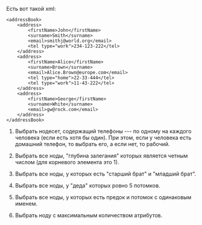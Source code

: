Есть вот такой xml:

    <addressBook>
        <address>
            <firstName>John</firstName>
            <surname>Smith</surname>
            <email>smithj@world.org</email>
            <tel type="work">234-123-222</tel>
        </address>
        <address>
            <firstName>Alice</firstName>
            <surname>Brown</surname>
            <email>Alice.Brown@europe.com</email>
            <tel type="home">22-33-444</tel>
            <tel type="work">11-43-222</tel>
        </address>
        <address>
            <firstName>George</firstName>
            <surname>White</surname>
            <email>gw@rock.com</email>
        </address>
    </addressBook>

1. Выбрать нодесет, содержащий телефоны --- по одному на каждого человека (если есть хотя бы один).
   При этом, если у человека есть домашний телефон, то выбрать его, а если нет, то рабочий.

2. Выбрать все ноды, "глубина залегания" которых является четным числом (для корневого элемента это 1).

3. Выбрать все ноды, у которых есть "старший брат" и "младший брат".

4. Выбрать все ноды, у "деда" которых ровно 5 потомков.

5. Выбрать все ноды, у которых есть предок и потомок с одинаковым именем.

6. Выбрать ноду с максимальным количеством атрибутов.
 
